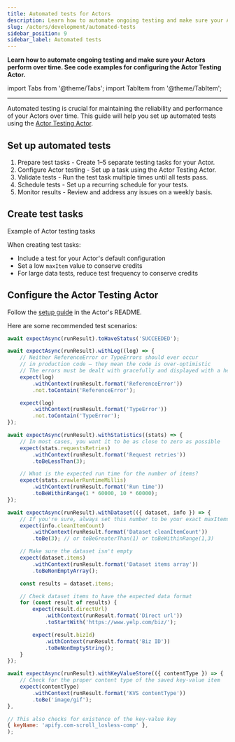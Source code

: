 ```yaml
---
title: Automated tests for Actors
description: Learn how to automate ongoing testing and make sure your Actors perform over time. See code examples for configuring the Actor Testing Actor.
slug: /actors/development/automated-tests
sidebar_position: 9
sidebar_label: Automated tests
---
```


**Learn how to automate ongoing testing and make sure your Actors perform over time. See code examples for configuring the Actor Testing Actor.**

import Tabs from '@theme/Tabs';
import TabItem from '@theme/TabItem';

---

Automated testing is crucial for maintaining the reliability and performance of your Actors over time. This guide will help you set up automated tests using the [Actor Testing Actor](https://apify.com/pocesar/actor-testing).

## Set up automated tests

1. Prepare test tasks - Create 1–5 separate testing tasks for your Actor.
1. Configure Actor testing - Set up a task using the Actor Testing Actor.
1. Validate tests - Run the test task multiple times until all tests pass.
1. Schedule tests - Set up a recurring schedule for your tests.
1. Monitor results - Review and address any issues on a weekly basis.

## Create test tasks

Example of Actor testing tasks

When creating test tasks:

* Include a test for your Actor's default configuration
* Set a low `maxItem` value to conserve credits
* For large data tests, reduce test frequency to conserve credits

## Configure the Actor Testing Actor

Follow the [setup guide](https://apify.com/pocesar/actor-testing) in the Actor's README.

Here are some recommended test scenarios:

<Tabs groupId="main">
<TabItem value="Run status" label="Run status">

```js
await expectAsync(runResult).toHaveStatus('SUCCEEDED');
```

</TabItem>
<TabItem value="Crash information from the log" label="Crash information from the log">


```js
await expectAsync(runResult).withLog((log) => {
    // Neither ReferenceError or TypeErrors should ever occur
    // in production code – they mean the code is over-optimistic
    // The errors must be dealt with gracefully and displayed with a helpful message to the user
    expect(log)
        .withContext(runResult.format('ReferenceError'))
        .not.toContain('ReferenceError');

    expect(log)
        .withContext(runResult.format('TypeError'))
        .not.toContain('TypeError');
});
```

</TabItem>
<TabItem value="Information from statistics (runtime, retries)" label="Information from statistics (runtime, retries)">

```js
await expectAsync(runResult).withStatistics((stats) => {
    // In most cases, you want it to be as close to zero as possible
    expect(stats.requestsRetries)
        .withContext(runResult.format('Request retries'))
        .toBeLessThan(3);

    // What is the expected run time for the number of items?
    expect(stats.crawlerRuntimeMillis)
        .withContext(runResult.format('Run time'))
        .toBeWithinRange(1 * 60000, 10 * 60000);
});
```

</TabItem>
<TabItem value="Information about and from within the dataset" label="Information about and from within the dataset">

```js
await expectAsync(runResult).withDataset(({ dataset, info }) => {
    // If you're sure, always set this number to be your exact maxItems
    expect(info.cleanItemCount)
        .withContext(runResult.format('Dataset cleanItemCount'))
        .toBe(3); // or toBeGreaterThan(1) or toBeWithinRange(1,3)

    // Make sure the dataset isn't empty
    expect(dataset.items)
        .withContext(runResult.format('Dataset items array'))
        .toBeNonEmptyArray();

    const results = dataset.items;

    // Check dataset items to have the expected data format
    for (const result of results) {
        expect(result.directUrl)
            .withContext(runResult.format('Direct url'))
            .toStartWith('https://www.yelp.com/biz/');

        expect(result.bizId)
            .withContext(runResult.format('Biz ID'))
            .toBeNonEmptyString();
    }
});
```

</TabItem>
<TabItem value="Information about the key-value store" label="Information about the key-value store">

```js
await expectAsync(runResult).withKeyValueStore(({ contentType }) => {
    // Check for the proper content type of the saved key-value item
    expect(contentType)
        .withContext(runResult.format('KVS contentType'))
        .toBe('image/gif');
},

// This also checks for existence of the key-value key
{ keyName: 'apify.com-scroll_losless-comp' },
);
```

</TabItem>
</Tabs>
